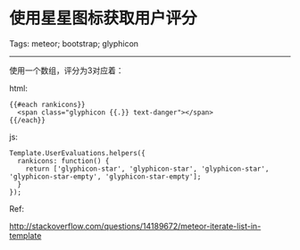 # 使用星星图标获取用户评分
Tags: meteor; bootstrap; glyphicon

------

使用一个数组，评分为3对应着：

html:

    {{#each rankicons}}
      <span class="glyphicon {{.}} text-danger"></span>
    {{/each}}

js:

    Template.UserEvaluations.helpers({
      rankicons: function() {
        return ['glyphicon-star', 'glyphicon-star', 'glyphicon-star', 'glyphicon-star-empty', 'glyphicon-star-empty'];
      }
    });

Ref:

http://stackoverflow.com/questions/14189672/meteor-iterate-list-in-template

